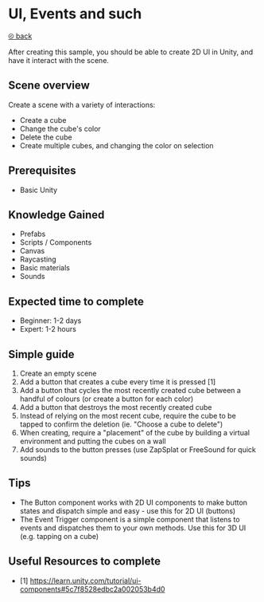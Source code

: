 # UI, Events and such

[&olt; back](../../README.md)

After creating this sample, you should be able to create 2D UI in Unity, and have it interact with the scene.

## Scene overview

Create a scene with a variety of interactions:

-   Create a cube
-   Change the cube's color
-   Delete the cube
-   Create multiple cubes, and changing the color on selection

## Prerequisites

-   Basic Unity

## Knowledge Gained

-   Prefabs
-   Scripts / Components
-   Canvas
-   Raycasting
-   Basic materials
-   Sounds

## Expected time to complete

-   Beginner: 1-2 days
-   Expert: 1-2 hours

## Simple guide

1.  Create an empty scene
2.  Add a button that creates a cube every time it is pressed [1]
3.  Add a button that cycles the most recently created cube between a handful of colours (or create a button for each color)
4.  Add a button that destroys the most recently created cube
5.  Instead of relying on the most recent cube, require the cube to be tapped to confirm the deletion (ie. "Choose a cube to delete")
6.  When creating, require a "placement" of the cube by building a virtual environment and putting the cubes on a wall
7.  Add sounds to the button presses (use ZapSplat or FreeSound for quick sounds)

## Tips

-   The Button component works with 2D UI components to make button states and dispatch simple and easy - use this for 2D UI (buttons)
-   The Event Trigger component is a simple component that listens to events and dispatches them to your own methods. Use this for 3D UI (e.g. tapping on a cube)

## Useful Resources to complete

* [1] <https://learn.unity.com/tutorial/ui-components#5c7f8528edbc2a002053b4d0>